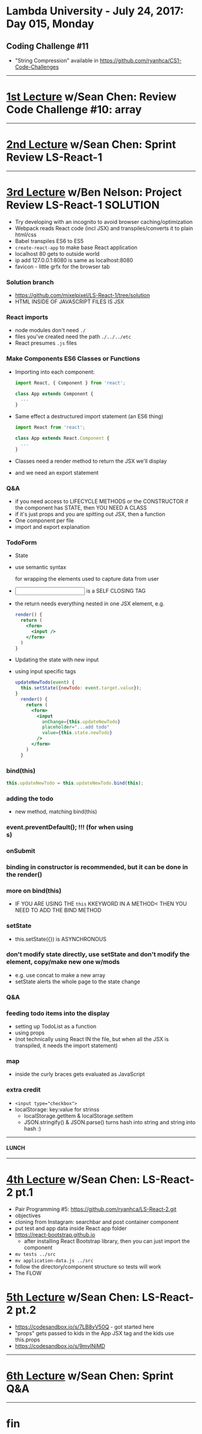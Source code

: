 # Lambda University - July 24, 2017: Day 015, Monday
## Coding Challenge #11
- "String Compression" available in https://github.com/ryanhca/CS1-Code-Challenges
***
# [1st Lecture](WAS_VIDEO_RECORDED) w/Sean Chen: Review Code Challenge #10: array
***
# [2nd Lecture](WAS_VIDEO_RECORDED) w/Sean Chen: Sprint Review LS-React-1
***
# [3rd Lecture](https://youtu.be/EWNijKkMSpk) w/Ben Nelson: Project Review LS-React-1 SOLUTION
- Try developing with an incognito to avoid browser caching/optimization
- Webpack reads React code (incl JSX) and transpiles/converts it to plain html/css
- Babel transpiles ES6 to ES5
- `create-react-app` to make base React application
- localhost 80 gets to outside world
- ip add 127.0.0.1:8080 is same as localhost:8080
- favicon - little grfx for the browser tab

### []() Solution branch
- https://github.com/mixelpixel/LS-React-1/tree/solution
- HTML INSIDE OF JAVASCRIPT FILES IS JSX

### []() React imports
  - node modules don't need `./`
  - files you've created need the path `./../../etc`
  - React presumes `.js` files

### []() Make Components ES6 Classes or Functions
- Importing into each component:
  ```jsx
  import React, { Component } from 'react';

  class App extends Component {
    ...
  }
  ```

- Same effect a destructured import statement (an ES6 thing)
  ```jsx
  import React from 'react';

  class App extends React.Component {
    ...
  }
  ```

- Classes need a render method to return the JSX we'll display
- and we need an export statement

### []() Q&A
- if you need access to LIFECYCLE METHODS or the CONSTRUCTOR if the component has STATE, then YOU NEED A CLASS
- if it's just props and you are spitting out JSX, then a function
- One component per file
- import and export explanation

### []() TodoForm
- State
- use semantic syntax <form></form> for wrapping the elements used to capture data from user
- <input /> is a SELF CLOSING TAG
- the return needs everything nested in one JSX element, e.g.
  ```jsx
  render() {
    return (
      <form>
        <input />
      </form>
    )
  }
  ```

- Updating the state with new input
- using input specific tags

  ```jsx
  updateNewTodo(event) {
    this.setState({newTodo: event.target.value});
  }
    render() {
      return (
        <form>
          <input
            onChange={this.updateNewTodo}
            placeholder="...add todo"
            value={this.state.newTodo}
          />
        </form>
      )
    }
  ```

### []() bind(this)
```js
this.updateNewTodo = this.updateNewTodo.bind(this);
```

### []() adding the todo
- new method, matching bind(this)

### []() event.preventDefault(); !!! (for when using <form>s)

### []() onSubmit

### []() binding in constructor is recommended, but it can be done in the render()

### []() more on bind(this)
- IF YOU ARE USING THE `this` KKEYWORD IN A METHOD< THEN YOU NEED TO ADD THE BIND METHOD

### []() setState
- this.setState({}) is ASYNCHRONOUS

### []() don't modify state directly, use setState and don't modify the element, copy/make new one w/mods
- e.g. use concat to make a new array
- setState alerts the whole page to the state change

### []() Q&A

### []() feeding todo items into the display
- setting up TodoList as a function
- using props
- (not technically using React IN the file, but when all the JSX is transpiled, it needs the import statement)

### []() map
- inside the curly braces gets evaluated as JavaScript

### []() extra credit
- `<input type="checkbox">`
- localStorage: key:value for strinss
  - localStorage.getItem & localStorage.setItem
  - JSON.stringify() & JSON.parse() turns hash into string and string into hash :)


***
#### LUNCH
***

# [4th Lecture](https://youtu.be/gpM9Hiu12mY) w/Sean Chen: LS-React-2 pt.1
- Pair Programming #5: https://github.com/ryanhca/LS-React-2.git
- objectives
- cloning from Instagram: searchbar and post container component
- put test and app data inside React app folder
- https://react-bootstrap.github.io
  - after installing React Bootstrap library, then you can just import the component
- `mv tests ../src`
- `mv application-data.js ../src`
- follow the directory/component structure so tests will work
- The FLOW

# [5th Lecture](https://youtu.be/8wAH4Hd2Jag) w/Sean Chen: LS-React-2 pt.2
- https://codesandbox.io/s/7LB8yV50Q - got started here
- "props" gets passed to kids in the App JSX tag and the kids use this.props
- https://codesandbox.io/s/9mvlNjMD

***
# [6th Lecture](VIDEO_NOT_RECORDED) w/Sean Chen: Sprint Q&A
***
# fin
